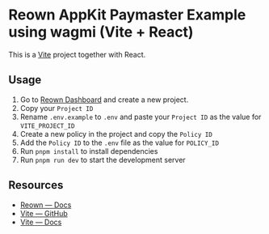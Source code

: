 # Reown AppKit Paymaster Example using wagmi (Vite + React)

This is a [Vite](https://vitejs.dev) project together with React.


## Usage

1. Go to [Reown Dashboard](https://dashboard.reown.com) and create a new project.
2. Copy your `Project ID`
3. Rename `.env.example` to `.env` and paste your `Project ID` as the value for `VITE_PROJECT_ID`
4. Create a new policy in the project and copy the `Policy ID`
5. Add the `Policy ID` to the `.env` file as the value for `POLICY_ID`
6. Run `pnpm install` to install dependencies
7. Run `pnpm run dev` to start the development server

## Resources

- [Reown — Docs](https://docs.reown.com)
- [Vite — GitHub](https://github.com/vitejs/vite)
- [Vite — Docs](https://vitejs.dev/guide/)
